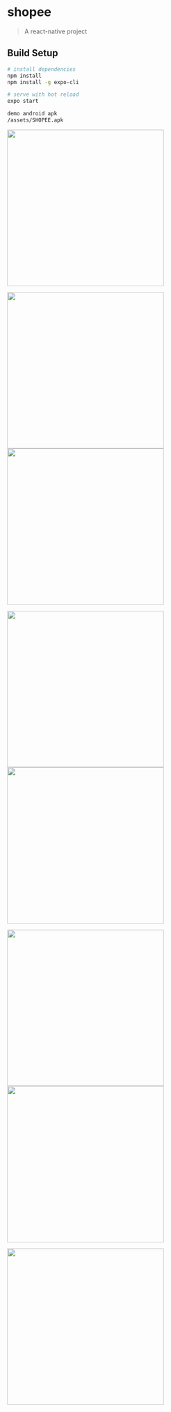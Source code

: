 # shopee

> A react-native project

## Build Setup

``` bash
# install dependencies
npm install
npm install -g expo-cli

# serve with hot reload
expo start

demo android apk
/assets/SHOPEE.apk
```

<img src="https://github.com/ddi6599/react-native-shopee-mini-demo/blob/master/assets/app/start.png" width="360px" >

<img src="https://github.com/ddi6599/react-native-shopee-mini-demo/blob/master/assets/app/signin.png" width="360px" >    <img src="https://github.com/ddi6599/react-native-shopee-mini-demo/blob/master/assets/app/backtips.png" width="360px" >

<img src="https://github.com/ddi6599/react-native-shopee-mini-demo/blob/master/assets/app/index.png" width="360px" >     <img src="https://github.com/ddi6599/react-native-shopee-mini-demo/blob/master/assets/app/pull_refresh.png" width="360px" >

<img src="https://github.com/ddi6599/react-native-shopee-mini-demo/blob/master/assets/app/detail.png" width="360px" >    <img src="https://github.com/ddi6599/react-native-shopee-mini-demo/blob/master/assets/app/find.png" width="360px" >

<img src="https://github.com/ddi6599/react-native-shopee-mini-demo/blob/master/assets/app/mine.png" width="360px" >
